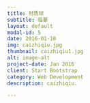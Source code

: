 ```yaml
---
title: 材质球
subtitle: 临摹
layout: default
modal-id: 5
date: 2016-01-10
img: caizhiqiu.jpg
thumbnail: caizhiqiu1.jpg
alt: image-alt
project-date: Jan 2016
client: Start Bootstrap
category: Web Development
description: caizhiqiu.

---
```

